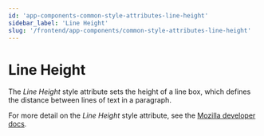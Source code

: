 ```yaml
---
id: 'app-components-common-style-attributes-line-height'
sidebar_label: 'Line Height'
slug: '/frontend/app-components/common-style-attributes-line-height'
---
```

# Line Height
The *Line Height* style attribute sets the height of a line box, which defines the distance between lines of text in a paragraph.

For more detail on the *Line Height* style attribute, see the [Mozilla developer docs](https://developer.mozilla.org/en-US/docs/Web/CSS/line-height).

